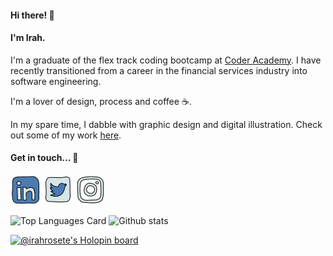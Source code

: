 #### Hi there! 👋 

#### I'm Irah.

I'm a graduate of the flex track coding bootcamp at [Coder Academy](https://coderacademy.edu.au/). I have recently transitioned from a career in the financial services industry into software engineering.

I'm a lover of design, process and coffee :coffee:.

In my spare time, I dabble with graphic design and digital illustration. Check out some of my work [here](https://www.instagram.com/ir.dsgns/).

#### Get in touch... 💬
[<img src="linkedin.png">](https://www.linkedin.com/in/irahlillenrosete/) [<img src="twitter.png">](https://twitter.com/IrahRosete) [<img src="instagram.png">](https://www.instagram.com/ir.dsgns/)

<!--
**irahrosete/irahrosete** is a ✨ _special_ ✨ repository because its `README.md` (this file) appears on your GitHub profile.

Here are some ideas to get you started:

- 🔭 I’m currently working on ...
- 🌱 I’m currently learning ...
- 👯 I’m looking to collaborate on ...
- 🤔 I’m looking for help with ...
- 💬 Ask me about ...
- 📫 How to reach me: ...
- 😄 Pronouns: ...
- ⚡ Fun fact: ...
-->

![Top Languages Card](https://github-readme-stats.vercel.app/api/top-langs/?username=irahrosete&show_icons=true&theme=nord)
![Github stats](https://github-readme-stats.vercel.app/api?username=irahrosete&show_icons=true&count_private=true&theme=nord)

[![@irahrosete's Holopin board](https://holopin.me/irahrosete)](https://holopin.io/@irahrosete)

<!--
[![Repo name](https://github-readme-stats.vercel.app/api/pin/?username=irahrosete&repo=portfolio-site&theme=nord)](https://github.com/irahrosete/portfolio-site)?
-->
